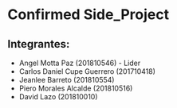 # Confirmed Side_Project

## Integrantes:

- Angel Motta Paz (201810546) - Lider
- Carlos Daniel Cupe Guerrero (201710418)
- Jeanlee Barreto (201810554)
- Piero Morales Alcalde (201810516)
- David Lazo (201810010)
